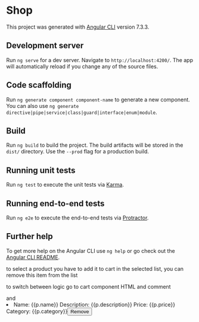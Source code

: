 # Shop

This project was generated with [Angular CLI](https://github.com/angular/angular-cli) version 7.3.3.

## Development server

Run `ng serve` for a dev server. Navigate to `http://localhost:4200/`. The app will automatically reload if you change any of the source files.

## Code scaffolding

Run `ng generate component component-name` to generate a new component. You can also use `ng generate directive|pipe|service|class|guard|interface|enum|module`.

## Build

Run `ng build` to build the project. The build artifacts will be stored in the `dist/` directory. Use the `--prod` flag for a production build.

## Running unit tests

Run `ng test` to execute the unit tests via [Karma](https://karma-runner.github.io).

## Running end-to-end tests

Run `ng e2e` to execute the end-to-end tests via [Protractor](http://www.protractortest.org/).

## Further help

To get more help on the Angular CLI use `ng help` or go check out the [Angular CLI README](https://github.com/angular/angular-cli/blob/master/README.md).

to select a product you have to add it to cart
in the selected list, you can remove this item from the list

to switch between logic go to cart component HTML and comment 
<div *ngIf="serviceList.length > 0; else elseBlock"> and  
<li *ngFor="let p of serviceList">Name: {{p.name}} Description: {{p.description}} Price: {{p.price}} Category: {{p.category}}<button (click)="removeFromList(p)">Remove</button></li>


